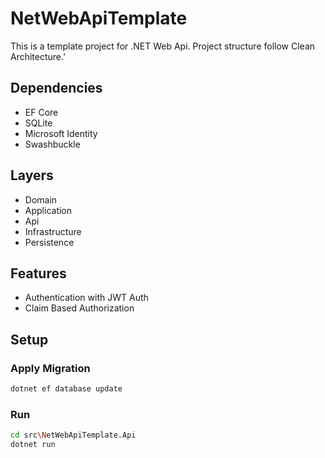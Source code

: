 # NetWebApiTemplate
This is a template project for .NET Web Api. Project structure follow Clean Architecture.'

## Dependencies
- EF Core
- SQLite
- Microsoft Identity
- Swashbuckle

## Layers
- Domain
- Application
- Api
- Infrastructure
- Persistence

## Features
- Authentication with JWT Auth
- Claim Based Authorization

## Setup

### Apply Migration
```sh
dotnet ef database update
```

### Run
```sh
cd src\NetWebApiTemplate.Api
dotnet run
```




